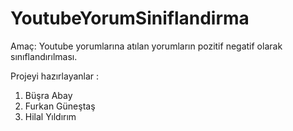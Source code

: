 # YoutubeYorumSiniflandirma
Amaç: Youtube yorumlarına atılan yorumların pozitif negatif olarak sınıflandırılması.

Projeyi hazırlayanlar :
1. Büşra Abay
2. Furkan Güneştaş
3. Hilal Yıldırım
